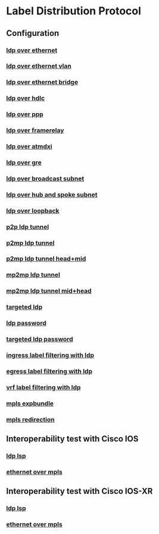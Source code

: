 # Label Distribution Protocol 

## **Configuration**
### [ldp over ethernet](/guides/tst/mpls-ldp01.tst/)
### [ldp over ethernet vlan](/guides/tst/mpls-ldp02.tst/)
### [ldp over ethernet bridge](/guides/tst/mpls-ldp03.tst/)
### [ldp over hdlc](/guides/tst/mpls-ldp04.tst/)
### [ldp over ppp](/guides/tst/mpls-ldp05.tst/)
### [ldp over framerelay](/guides/tst/mpls-ldp06.tst/)
### [ldp over atmdxi](/guides/tst/mpls-ldp07.tst/)
### [ldp over gre](/guides/tst/mpls-ldp08.tst/)
### [ldp over broadcast subnet](/guides/tst/mpls-ldp09.tst/)
### [ldp over hub and spoke subnet](/guides/tst/mpls-ldp10.tst/)
### [ldp over loopback](/guides/tst/mpls-ldp11.tst/)
### [p2p ldp tunnel](/guides/tst/mpls-ldp12.tst/)
### [p2mp ldp tunnel](/guides/tst/mpls-ldp13.tst/)
### [p2mp ldp tunnel head+mid](/guides/tst/mpls-ldp14.tst/)
### [mp2mp ldp tunnel](/guides/tst/mpls-ldp15.tst/)
### [mp2mp ldp tunnel mid+head](/guides/tst/mpls-ldp16.tst/)
### [targeted ldp](/guides/tst/mpls-ldp17.tst/)
### [ldp password](/guides/tst/mpls-ldp18.tst/)
### [targeted ldp password](/guides/tst/mpls-ldp19.tst/)
### [ingress label filtering with ldp](/guides/tst/mpls-ldp20.tst/)
### [egress label filtering with ldp](/guides/tst/mpls-ldp21.tst/)
### [vrf label filtering with ldp](/guides/tst/mpls-ldp22.tst/)
### [mpls expbundle](/guides/tst/mpls-ldp23.tst/)
### [mpls redirection](/guides/tst/mpls-ldp24.tst/)

## **Interoperability test with Cisco IOS**
### [ldp lsp](/guides/tst/intop1-ldp01.tst/)
### [ethernet over mpls](/guides/tst/intop1-ldp02.tst/)

## **Interoperability test with Cisco IOS-XR**
### [ldp lsp](/guides/tst/intop2-ldp01.tst/)
### [ethernet over mpls](/guides/tst/intop2-ldp02.tst/)
